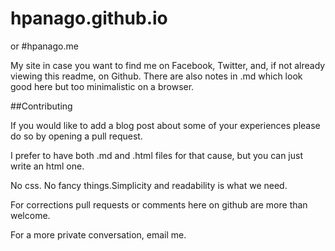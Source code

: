 # hpanago.github.io 
or
#hpanago.me

My site in case you want to find me on Facebook, Twitter, and, if not already viewing this readme, on Github.
There are also notes in .md which look good here but too minimalistic on a browser.

##Contributing

If you would like to add a blog post about some of your experiences please do so by opening a pull request.

I prefer to have both .md and .html files for that cause, but you can just write an html one. 

No css. No fancy things.Simplicity and readability is what we need.

For corrections pull requests or comments here on github are more than welcome.

For a more private conversation, email me.
